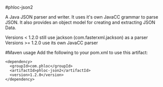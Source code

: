 #phloc-json2

A Java JSON parser and writer. It uses it's own JavaCC grammar to parse JSON. It also provides an object model for creating and extracting JSON Data.

Versions < 1.2.0 still use jackson (com.fasterxml.jackson) as a parser
Versions >= 1.2.0 use its own JavaCC parser  

#Maven usage
Add the following to your pom.xml to use this artifact:
```
<dependency>
  <groupId>com.phloc</groupId>
  <artifactId>phloc-json2</artifactId>
  <version>1.2.0</version>
</dependency>
```